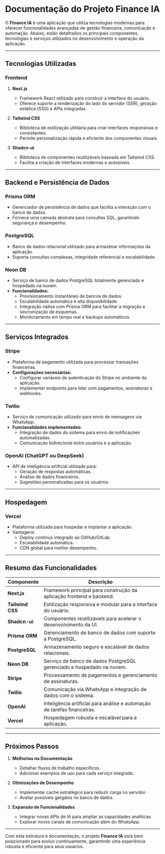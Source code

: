 # Documentação do Projeto **Finance IA**

O **Finance IA** é uma aplicação que utiliza tecnologias modernas para oferecer funcionalidades avançadas de gestão financeira, comunicação e automação. Abaixo, estão detalhados os principais componentes, tecnologias e serviços utilizados no desenvolvimento e operação da aplicação.

---

## **Tecnologias Utilizadas**

### **Frontend**

1. **Next.js**

   - Framework React utilizado para construir a interface do usuário.
   - Oferece suporte a renderização do lado do servidor (SSR), geração estática (SSG) e APIs integradas.

2. **Tailwind CSS**

   - Biblioteca de estilização utilitária para criar interfaces responsivas e consistentes.
   - Permite personalização rápida e eficiente dos componentes visuais.

3. **Shadcn-ui**
   - Biblioteca de componentes reutilizáveis baseada em Tailwind CSS.
   - Facilita a criação de interfaces modernas e acessíveis.

---

## **Backend e Persistência de Dados**

### **Prisma ORM**

- Gerenciador de persistência de dados que facilita a interação com o banco de dados.
- Fornece uma camada abstrata para consultas SQL, garantindo segurança e desempenho.

### **PostgreSQL**

- Banco de dados relacional utilizado para armazenar informações da aplicação.
- Suporta consultas complexas, integridade referencial e escalabilidade.

### **Neon DB**

- Serviço de banco de dados PostgreSQL totalmente gerenciado e hospedado na nuvem.
- **Funcionalidades:**
  - Provisionamento instantâneo de bancos de dados.
  - Escalabilidade automática e alta disponibilidade.
  - Integração nativa com Prisma ORM para facilitar a migração e sincronização de esquemas.
  - Monitoramento em tempo real e backups automáticos.

---

## **Serviços Integrados**

### **Stripe**

- Plataforma de pagamento utilizada para processar transações financeiras.
- **Configurações necessárias:**
  - Configurar variáveis de autenticação do Stripe no ambiente da aplicação.
  - Implementar endpoints para lidar com pagamentos, assinaturas e webhooks.

### **Twilio**

- Serviço de comunicação utilizado para envio de mensagens via WhatsApp.
- **Funcionalidades implementadas:**
  - Integração de dados do sistema para envio de notificações automatizadas.
  - Comunicação bidirecional entre usuários e a aplicação.

### **OpenAI (ChatGPT ou DeepSeek)**

- API de inteligência artificial utilizada para:
  - Geração de respostas automáticas.
  - Análise de dados financeiros.
  - Sugestões personalizadas para os usuários.

---

## **Hospedagem**

### **Vercel**

- Plataforma utilizada para hospedar e implantar a aplicação.
- Vantagens:
  - Deploy contínuo integrado ao GitHub/GitLab.
  - Escalabilidade automática.
  - CDN global para melhor desempenho.

---

## **Resumo das Funcionalidades**

| **Componente**   | **Descrição**                                                            |
| ---------------- | ------------------------------------------------------------------------ |
| **Next.js**      | Framework principal para construção da aplicação frontend e backend.     |
| **Tailwind CSS** | Estilização responsiva e modular para a interface do usuário.            |
| **Shadcn-ui**    | Componentes reutilizáveis para acelerar o desenvolvimento da UI.         |
| **Prisma ORM**   | Gerenciamento de banco de dados com suporte a PostgreSQL.                |
| **PostgreSQL**   | Armazenamento seguro e escalável de dados relacionais.                   |
| **Neon DB**      | Serviço de banco de dados PostgreSQL gerenciado e hospedado na nuvem.    |
| **Stripe**       | Processamento de pagamentos e gerenciamento de assinaturas.              |
| **Twilio**       | Comunicação via WhatsApp e integração de dados com o sistema.            |
| **OpenAI**       | Inteligência artificial para análise e automação de tarefas financeiras. |
| **Vercel**       | Hospedagem robusta e escalável para a aplicação.                         |

---

## **Próximos Passos**

1. **Melhorias na Documentação**

   - Detalhar fluxos de trabalho específicos.
   - Adicionar exemplos de uso para cada serviço integrado.

2. **Otimizações de Desempenho**

   - Implementar cache estratégico para reduzir carga no servidor.
   - Avaliar possíveis gargalos no banco de dados.

3. **Expansão de Funcionalidades**
   - Integrar novas APIs de IA para ampliar as capacidades analíticas.
   - Explorar novos canais de comunicação além do WhatsApp.

---

Com esta estrutura e documentação, o projeto **Finance IA** está bem posicionado para evoluir continuamente, garantindo uma experiência robusta e eficiente para seus usuários.
